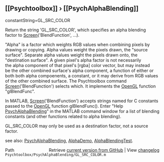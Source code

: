 ## [[Psychtoolbox]] &#8250; [[PsychAlphaBlending]]

constantString=GL\_SRC\_COLOR  
  
Return the string 'GL\_SRC\_COLOR', which specifies an alpha blending  
factor to [Screen](Screen)('BlendFunction', ...).    
  
"Alpha" is a factor which weights RGB values when combining pixels by  
drawing or copying.  Alpha values weight the pixels drawn, the "source  
surface".   Separate alpha values weight the pixels drawn onto, the  
"destination surface".   A given pixel's alpha factor is not necessarily  
the alpha component of that pixel's [rgba] color vector, but may instead  
be the other combined surface's alpha component, a function of either or  
both both alpha compoenents, a constant, or it may derive from RGB values  
of the other combined surface.  The Psychtoolbox command  
[Screen](Screen)('BlendFunction') selects which. It implements the [OpenGL](OpenGL) function  
"glBlendFunc".  
  
In MATLAB, [Screen](Screen)('BlendFunction') accepts strings named for C constants  
passed to the [OpenGL](OpenGL) function glBlendFunc(). Enter "Help  
[PsychAlphaBlending](PsychAlphaBlending)" in the MATLAB command window for a list of blending  
constants (and other functions related to alpha blending).    
  
GL\_SRC\_COLOR may only be used as a destination factor, not a source factor.  
  
see also: [PsychAlphaBlending](PsychAlphaBlending), [AlphaDemo](AlphaDemo), [AlphaBlendingTest](AlphaBlendingTest).  




<div class="code_header" style="text-align:right;">
  <span style="float:left;">Path&nbsp;&nbsp;</span> <span class="counter">Retrieve <a href=
  "https://raw.github.com/Psychtoolbox-3/Psychtoolbox-3/beta/Psychtoolbox/PsychAlphaBlending/GL_SRC_COLOR.m">current version from GitHub</a> | View <a href=
  "https://github.com/Psychtoolbox-3/Psychtoolbox-3/commits/beta/Psychtoolbox/PsychAlphaBlending/GL_SRC_COLOR.m">changelog</a></span>
</div>
<div class="code">
  <code>Psychtoolbox/PsychAlphaBlending/GL_SRC_COLOR.m</code>
</div>

